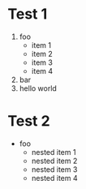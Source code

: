# Test 1

1. foo
   * item 1
   * item 2
   * item 3
   * item 4
2. bar
3. hello world

# Test 2

- foo
  - nested item 1
  - nested item 2
  - nested item 3
  - nested item 4